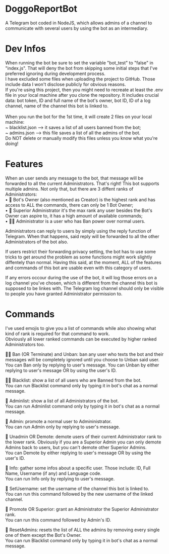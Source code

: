# DoggoReportBot

A Telegram bot coded in NodeJS, which allows admins of a channel to communicate with several users by using the bot as an intermediary.
<br>

# Dev Infos

When running the bot be sure to set the variable "bot_test" to "false" in "index.js". That will deny the bot from skipping some initial steps that I've preferred ignoring during development process.<br>
I have excluded some files when uploading the project to GitHub. Those include data I won't disclose publicly for obvious reasons.<br>
If you're using this project, then you might need to recreate at least the .env file in your local machine after you clone the repository.
It includes crucial data: bot token, ID and full name of the bot's owner, bot ID, ID of a log channel, name of the channel this bot is linked to.<br>
<br>
When you run the bot for the 1st time, it will create 2 files on your local machine:<br>
~ blacklist.json --> it saves a list of all users banned from the bot;<br>
~ admins.json --> this file saves a list of all the admins of the bot.<br>
Do NOT delete or manually modify this files unless you know what you're doing!
<br>

# Features

When an user sends any message to the bot, that message will be forwarded to all the current Administrators. That's right! This bot supports multiple admins. Not only that, but there are 3 diffent ranks of Administrators:<br>
• 👑 Bot's Owner (also mentioned as Creator) is the highest rank and has access to ALL the commands, there can only be 1 Bot Owner;<br>
• 💎 Superior Administrator it's the max rank any user besides the Bot's Owner can aspire to, it has a high amount of available commands;<br>
• 👮‍♀️ Administrator is a user who has Ban power over normal users.

Administrators can reply to users by simply using the reply function of Telegram. When that happens, said reply will be forwarded to all the other Administrators of the bot also.

If users restrict their forwarding privacy setting, the bot has to use some tricks to get around the problem as some functions might work slightly diffentely than normal. Having this said, at the moment, ALL of the features and commands of this bot are usable even with this category of users.

If any errors occour during the use of the bot, it will log those errors on a log channel you've chosen, which is different from the channel this bot is supposed to be linkes with. The Telegram log channel should only be visible to people you have granted Administrator permission to.
<br>

# Commands

I've used emojis to give you a list of commands while also showing what kind of rank is required for that command to work.<br>
Obviously all lower ranked commands can be executed by higher ranked Administrators too.

👮‍♀️ Ban (OR Terminate) and Unban: ban any user who texts the bot and their messages will be completely ignored until you choose to Unban said user.<br>
You can Ban only by replying to user's message. You can Unban by either replying to user's message OR by using the user's ID.

👮‍♀️ Blacklist: show a list of all users who are Banned from the bot.<br>
You can run Blacklist command only by typing it in bot's chat as a normal message.

💎 Adminlist: show a list of all Administrators of the bot.<br>
You can run Adminlist command only by typing it in bot's chat as a normal message.

💎 Admin: promote a normal user to Admininistrator.<br>
You can run Admin only by replying to user's message.

💎 Unadmin OR Demote: demote users of their current Administrator rank to the lower rank. Obviously if you are a Superior Admin you can only demote Admins back to users, but you can't demote other Superior Admins.<br>
You can Demote by either replying to user's message OR by using the user's ID.

💎 Info: gather some infos about a specific user. Those include: ID, Full Name, Username (if any) and Language code.<br>
You can run Info only by replying to user's message.

💎 SetUsername: set the username of the channel this bot is linked to.<br>
You can run this command followed by the new username of the linked channel.

👑 Promote OR Superior: grant an Administrator the Superior Administrator rank.<br>
You can run this command followed by Admin's ID.

👑 ResetAdmins: resets the list of ALL the admins by removing every single one of them except the Bot's Owner.<br>
You can run Blacklist command only by typing it in bot's chat as a normal message.
